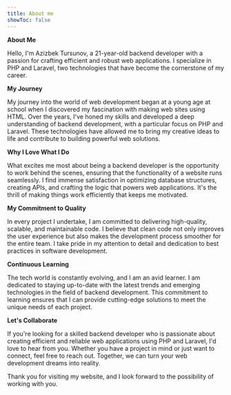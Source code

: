 ```yaml
--- 
title: About me
showToc: false
---
```



**About Me**

Hello, I'm Azizbek Tursunov, a 21-year-old backend developer with a passion for crafting efficient and robust web applications. I specialize in PHP and Laravel, two technologies that have become the cornerstone of my career.

**My Journey**

My journey into the world of web development began at a young age at school when I discovered my fascination with making web sites using HTML. Over the years, I've honed my skills and developed a deep understanding of backend development, with a particular focus on PHP and Laravel. These technologies have allowed me to bring my creative ideas to life and contribute to building powerful web solutions.

**Why I Love What I Do**

What excites me most about being a backend developer is the opportunity to work behind the scenes, ensuring that the functionality of a website runs seamlessly. I find immense satisfaction in optimizing database structures, creating APIs, and crafting the logic that powers web applications. It's the thrill of making things work efficiently that keeps me motivated.

**My Commitment to Quality**

In every project I undertake, I am committed to delivering high-quality, scalable, and maintainable code. I believe that clean code not only improves the user experience but also makes the development process smoother for the entire team. I take pride in my attention to detail and dedication to best practices in software development.

**Continuous Learning**

The tech world is constantly evolving, and I am an avid learner. I am dedicated to staying up-to-date with the latest trends and emerging technologies in the field of backend development. This commitment to learning ensures that I can provide cutting-edge solutions to meet the unique needs of each project.

**Let's Collaborate**

If you're looking for a skilled backend developer who is passionate about creating efficient and reliable web applications using PHP and Laravel, I'd love to hear from you. Whether you have a project in mind or just want to connect, feel free to reach out. Together, we can turn your web development dreams into reality.

Thank you for visiting my website, and I look forward to the possibility of working with you.